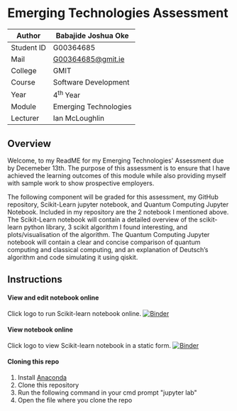 # Emerging Technologies Assessment


   Author | Babajide Joshua Oke
----------|--
Student ID| G00364685
Mail      | G00364685@gmit.ie
College   | GMIT
Course    | Software Development
Year      | 4<sup>th</sup> Year
Module    | Emerging Technologies
Lecturer  | Ian McLoughlin


## Overview

<p> Welcome, to my ReadME for my Emerging Technologies' Assessment due by Decemeber 13th. The purpose of this assessment is to ensure that I have achieved the learning outcomes of this module while also providing myself with sample work to show prospective employers. 
</p>

<p>The following component will be graded for this assessment, my GitHub repository, Scikit-Learn jupyter notebook, and Quantum Computing Jupyter Notebook. Included in my repository are the 2 notebook I mentioned above. The Scikit-Learn notebook will contain a detailed overview of the scikit-learn python library, 3 scikit algorithm I found interesting, and plots/visualisation of the algorithm. The Quantum Computing Jupyter notebook will contain a clear and concise comparison of quantum computing and classical computing, and an explanation of Deutsch’s algorithm and code simulating it using qiskit.
</p>

## Instructions

#### View and edit notebook online 
Click logo to run Scikit-learn notebook online.
[![Binder](https://mybinder.org/badge_logo.svg)](https://hub.gke2.mybinder.org/user/babajide-olawoy-gtechassessment-zbvsetm3/lab/tree/Scikit-Learn.ipynb)


#### View notebook online
Click logo to view Scikit-learn notebook in a static form.
[![Binder](https://raw.githubusercontent.com/jupyter/design/master/logos/Badges/nbviewer_badge.svg)](https://nbviewer.org/github/Babajide-olawoye/emrgingTechAssessment/blob/main/Scikit-Learn.ipynb)


#### Cloning this repo
1. Install [Anaconda](https://docs.anaconda.com/anaconda/install/index.html)
2. Clone this repository
3. Run the following command in your cmd prompt "jupyter lab"
4. Open the file where you clone the repo




